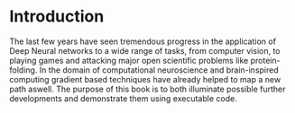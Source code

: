 # Introduction

The last few years have seen tremendous progress in the application of Deep Neural networks to a wide range of tasks, from computer vision, to playing games and attacking major open scientific problems like protein-folding. In the domain of computational neuroscience and brain-inspired
computing gradient based techniques have already helped to map a new path aswell. The purpose
of this book is to both illuminate possible further developments and demonstrate them using
executable code. 

